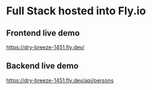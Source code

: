 # Full Stack hosted into Fly.io

## Frontend live demo
https://dry-breeze-1451.fly.dev/

## Backend live demo
https://dry-breeze-1451.fly.dev/api/persons



